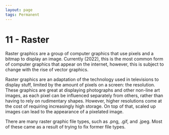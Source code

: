 ```yaml
---
layout: page
tags: Permanent  
---
```


# 11 - Raster

Raster graphics are a group of computer graphics that use pixels and a bitmap to display an image. Currently (2022), this is the most common form of computer graphics that appear on the internet, however, this is subject to change with the rise of vector graphics. 

Raster graphics are an adaptation of the technology used in televisions to display stuff, limited by the amount of pixels on a screen: the resolution. These graphics are great at displaying photographs and other non-line art images, as each pixel can be influenced separately from others, rather than having to rely on rudimentary shapes. However, higher resolutions come at the cost of requiring increasingly high storage. On top of that, scaled up images can lead to the appearance of a pixelated image.

There are many raster graphic file types, such as .png, .gif, and .jpeg. Most of these came as a result of trying to fix former file types.